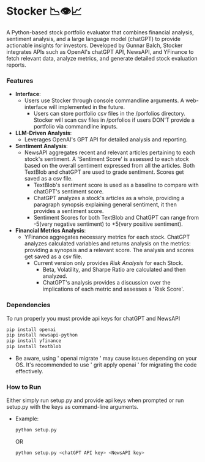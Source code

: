 # Stocker 📉👁️📈
A Python-based stock portfolio evaluator that combines financial analysis, sentiment analysis, and a large language model (chatGPT) to provide actionable insights for investors. Developed by Gunnar Balch, Stocker integrates APIs such as OpenAI's chatGPT API, NewsAPI, and YFinance to fetch relevant data, analyze metrics, and generate detailed stock evaluation reports.

### Features
- **Interface**:
    - Users use Stocker through console commandline arguments. A web-interface will implemented in the future.
        - Users can store portfolio csv files in the /porfolios directory. Stocker will scan csv files in /porfolios if users DON'T provide a portfolio via commandline inputs.
- **LLM-Driven Analysis**:
    - Leverages OpenAI's GPT API for detailed analysis and reporting.
- **Sentiment Analysis**:
    - NewsAPI aggregates recent and relevant articles pertaining to each stock's sentiment. A 'Sentiment Score' is assessed to each stock based on the overall sentiment expressed from all the articles. Both TextBlob and chatGPT are used to grade sentiment. Scores get saved as a csv file.
        - TextBlob's sentiment score is used as a baseline to compare with chatGPT's sentiment score.
        - ChatGPT analyzes a stock's articles as a whole, providing a paragraph synopsis explaining general sentiment, it then provides a sentiment score.
        - Sentiment Scores for both TextBlob and ChatGPT can range from -5(very negative sentiment) to +5(very positive sentiment).
- **Financial Metrics Analysis**:
    - YFinance aggregates necessary metrics for each stock. ChatGPT analyzes calculated variables and returns analysis on the metrics: providing a synopsis and a relevant score. The analysis and scores get saved as a csv file.
        - Current version only provides *Risk Analysis* for each Stock.
            - Beta, Volatility, and Sharpe Ratio are calculated and then analyzed.
            - ChatGPT's analysis provides a discussion over the implications of each metric and assesses a 'Risk Score'.
          



### Dependencies
To run properly you must provide api keys for chatGPT and NewsAPI
```bash
pip install openai
pip install newsapi-python
pip install yfinance
pip install textblob
```
- Be aware, using ' openai migrate ' may cause issues depending on your OS. 
It's recommended to use ' grit apply openai ' for migrating the code effectively.


### How to Run
Either simply run setup.py and provide api keys when prompted or run setup.py with the keys as command-line arguments.
- Example:
  ```bash
  python setup.py
  ```
  OR
  ```bash
  python setup.py <chatGPT API key> <NewsAPI key>
  ```


